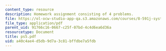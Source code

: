 ```yaml
---
content_type: resource
description: Homework assignment consisting of 4 problems.
file: https://ol-ocw-studio-app-qa.s3.amazonaws.com/courses/8-591j-systems-biology-fall-2004/a40c4ae4d5db9d7a3c81bffdbe7a5fdb_ps5.pdf
file_type: application/pdf
parent_uid: 91766c16-0667-c25f-07bd-4c4d6ea6d36a
resourcetype: Document
title: ps5.pdf
uid: a40c4ae4-d5db-9d7a-3c81-bffdbe7a5fdb
---
```


